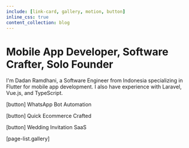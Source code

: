 ```yaml
---
include: [link-card, gallery, motion, button]
inline_css: true
content_collection: blog
---
```


# Mobile App Developer, Software Crafter, Solo Founder

I'm Dadan Ramdhani, a Software Engineer from Indonesia specializing in Flutter for mobile app development. I also have experience with Laravel, Vue.js, and TypeScript.

[button]
  WhatsApp Bot Automation
  
[button]
  Quick Ecommerce Crafted

[button]
  Wedding Invitation SaaS

[page-list.gallery]
